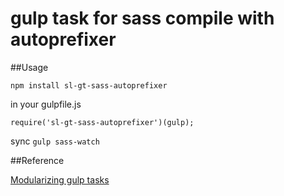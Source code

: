 # gulp task for sass compile with autoprefixer

##Usage

`npm install sl-gt-sass-autoprefixer`

in your gulpfile.js

`require('sl-gt-sass-autoprefixer')(gulp);`


sync
`gulp sass-watch`

##Reference

[Modularizing gulp tasks]('http://lfender6445.github.io/modularizing-gulp-tasks/')
